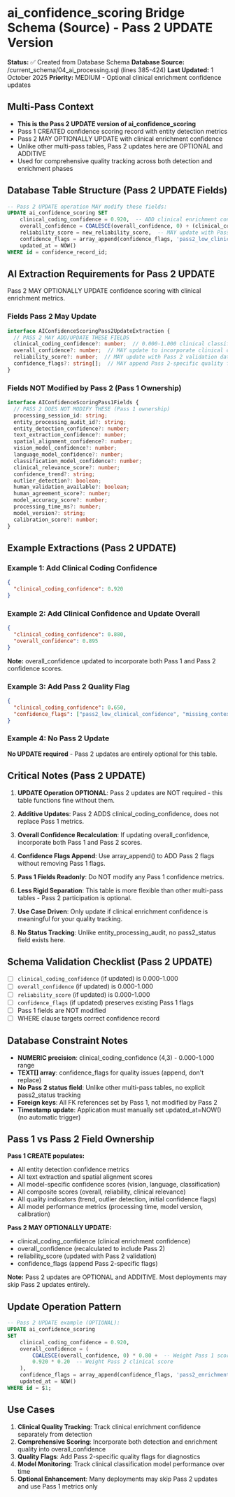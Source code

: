 # ai_confidence_scoring Bridge Schema (Source) - Pass 2 UPDATE Version

**Status:** ✅ Created from Database Schema
**Database Source:** /current_schema/04_ai_processing.sql (lines 385-424)
**Last Updated:** 1 October 2025
**Priority:** MEDIUM - Optional clinical enrichment confidence updates

## Multi-Pass Context

- **This is the Pass 2 UPDATE version of ai_confidence_scoring**
- Pass 1 CREATED confidence scoring record with entity detection metrics
- Pass 2 MAY OPTIONALLY UPDATE with clinical enrichment confidence
- Unlike other multi-pass tables, Pass 2 updates here are OPTIONAL and ADDITIVE
- Used for comprehensive quality tracking across both detection and enrichment phases

## Database Table Structure (Pass 2 UPDATE Fields)

```sql
-- Pass 2 UPDATE operation MAY modify these fields:
UPDATE ai_confidence_scoring SET
    clinical_coding_confidence = 0.920,  -- ADD clinical enrichment confidence
    overall_confidence = COALESCE(overall_confidence, 0) + (clinical_coding_confidence * 0.20),  -- MAY update composite
    reliability_score = new_reliability_score,  -- MAY update with Pass 2 validation
    confidence_flags = array_append(confidence_flags, 'pass2_low_clinical_confidence'),  -- MAY add Pass 2 flags
    updated_at = NOW()
WHERE id = confidence_record_id;
```

## AI Extraction Requirements for Pass 2 UPDATE

Pass 2 MAY OPTIONALLY UPDATE confidence scoring with clinical enrichment metrics.

### Fields Pass 2 May Update

```typescript
interface AIConfidenceScoringPass2UpdateExtraction {
  // PASS 2 MAY ADD/UPDATE THESE FIELDS
  clinical_coding_confidence?: number;  // 0.000-1.000 clinical classification confidence
  overall_confidence?: number;  // MAY update to incorporate clinical confidence
  reliability_score?: number;  // MAY update with Pass 2 validation data
  confidence_flags?: string[];  // MAY append Pass 2-specific quality flags
}
```

### Fields NOT Modified by Pass 2 (Pass 1 Ownership)

```typescript
interface AIConfidenceScoringPass1Fields {
  // PASS 2 DOES NOT MODIFY THESE (Pass 1 ownership)
  processing_session_id: string;
  entity_processing_audit_id?: string;
  entity_detection_confidence?: number;
  text_extraction_confidence?: number;
  spatial_alignment_confidence?: number;
  vision_model_confidence?: number;
  language_model_confidence?: number;
  classification_model_confidence?: number;
  clinical_relevance_score?: number;
  confidence_trend?: string;
  outlier_detection?: boolean;
  human_validation_available?: boolean;
  human_agreement_score?: number;
  model_accuracy_score?: number;
  processing_time_ms?: number;
  model_version?: string;
  calibration_score?: number;
}
```

## Example Extractions (Pass 2 UPDATE)

### Example 1: Add Clinical Coding Confidence
```json
{
  "clinical_coding_confidence": 0.920
}
```

### Example 2: Add Clinical Confidence and Update Overall
```json
{
  "clinical_coding_confidence": 0.880,
  "overall_confidence": 0.895
}
```
**Note:** overall_confidence updated to incorporate both Pass 1 and Pass 2 confidence scores.

### Example 3: Add Pass 2 Quality Flag
```json
{
  "clinical_coding_confidence": 0.650,
  "confidence_flags": ["pass2_low_clinical_confidence", "missing_context"]
}
```

### Example 4: No Pass 2 Update
**No UPDATE required** - Pass 2 updates are entirely optional for this table.

## Critical Notes (Pass 2 UPDATE)

1. **UPDATE Operation OPTIONAL**: Pass 2 updates are NOT required - this table functions fine without them.

2. **Additive Updates**: Pass 2 ADDS clinical_coding_confidence, does not replace Pass 1 metrics.

3. **Overall Confidence Recalculation**: If updating overall_confidence, incorporate both Pass 1 and Pass 2 scores.

4. **Confidence Flags Append**: Use array_append() to ADD Pass 2 flags without removing Pass 1 flags.

5. **Pass 1 Fields Readonly**: Do NOT modify any Pass 1 confidence metrics.

6. **Less Rigid Separation**: This table is more flexible than other multi-pass tables - Pass 2 participation is optional.

7. **Use Case Driven**: Only update if clinical enrichment confidence is meaningful for your quality tracking.

8. **No Status Tracking**: Unlike entity_processing_audit, no pass2_status field exists here.

## Schema Validation Checklist (Pass 2 UPDATE)

- [ ] `clinical_coding_confidence` (if updated) is 0.000-1.000
- [ ] `overall_confidence` (if updated) is 0.000-1.000
- [ ] `reliability_score` (if updated) is 0.000-1.000
- [ ] `confidence_flags` (if updated) preserves existing Pass 1 flags
- [ ] Pass 1 fields are NOT modified
- [ ] WHERE clause targets correct confidence record

## Database Constraint Notes

- **NUMERIC precision**: clinical_coding_confidence (4,3) - 0.000-1.000 range
- **TEXT[] array**: confidence_flags for quality issues (append, don't replace)
- **No Pass 2 status field**: Unlike other multi-pass tables, no explicit pass2_status tracking
- **Foreign keys**: All FK references set by Pass 1, not modified by Pass 2
- **Timestamp update**: Application must manually set updated_at=NOW() (no automatic trigger)

## Pass 1 vs Pass 2 Field Ownership

**Pass 1 CREATE populates:**
- All entity detection confidence metrics
- All text extraction and spatial alignment scores
- All model-specific confidence scores (vision, language, classification)
- All composite scores (overall, reliability, clinical relevance)
- All quality indicators (trend, outlier detection, initial confidence flags)
- All model performance metrics (processing time, model version, calibration)

**Pass 2 MAY OPTIONALLY UPDATE:**
- clinical_coding_confidence (clinical enrichment confidence)
- overall_confidence (recalculated to include Pass 2)
- reliability_score (updated with Pass 2 validation)
- confidence_flags (append Pass 2-specific flags)

**Note:** Pass 2 updates are OPTIONAL and ADDITIVE. Most deployments may skip Pass 2 updates entirely.

## Update Operation Pattern

```sql
-- Pass 2 UPDATE example (OPTIONAL):
UPDATE ai_confidence_scoring
SET
    clinical_coding_confidence = 0.920,
    overall_confidence = (
        COALESCE(overall_confidence, 0) * 0.80 +  -- Weight Pass 1 scores
        0.920 * 0.20  -- Weight Pass 2 clinical score
    ),
    confidence_flags = array_append(confidence_flags, 'pass2_enrichment_complete'),
    updated_at = NOW()
WHERE id = $1;
```

## Use Cases

1. **Clinical Quality Tracking**: Track clinical enrichment confidence separately from detection
2. **Comprehensive Scoring**: Incorporate both detection and enrichment quality into overall_confidence
3. **Quality Flags**: Add Pass 2-specific quality flags for diagnostics
4. **Model Monitoring**: Track clinical classification model performance over time
5. **Optional Enhancement**: Many deployments may skip Pass 2 updates and use Pass 1 metrics only
